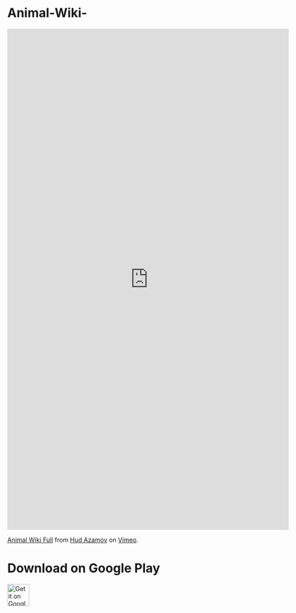 # Animal-Wiki-

<iframe src="https://player.vimeo.com/video/805218023?h=ceab9cba21" width="640" height="1138" frameborder="0" allow="autoplay; fullscreen; picture-in-picture" allowfullscreen></iframe>
<p><a href="https://vimeo.com/805218023">Animal Wiki Full</a> from <a href="https://vimeo.com/user190774261">Hud Azamov</a> on <a href="https://vimeo.com">Vimeo</a>.</p>

# Download on Google Play
<a href="https://play.google.com/store/apps/details?id=com.azamovhudstc.animalwiki">
<img alt="Get it on Google Play" src="https://play.google.com/intl/en_us/badges/images/apps/en-play-badge.png" height="50px"/></a>


